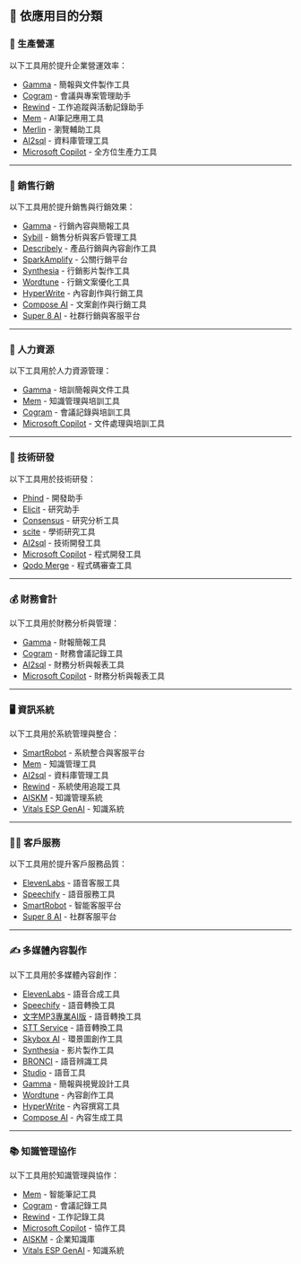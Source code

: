 ## 🎯 依應用目的分類

<!-- ### 生產營運 -->
<h3 id="operations">🏢 生產營運</h3>

以下工具用於提升企業營運效率：

- [Gamma](../../tools/application.md#gamma) - 簡報與文件製作工具
- [Cogram](../../tools/application.md#cogram) - 會議與專案管理助手
- [Rewind](../../tools/application.md#rewind) - 工作追蹤與活動記錄助手
- [Mem](../../tools/application.md#mem) - AI筆記應用工具
- [Merlin](../../tools/application.md#merlin) - 瀏覽輔助工具
- [AI2sql](../../tools/application.md#ai2sql) - 資料庫管理工具
- [Microsoft Copilot](../../tools/application.md#microsoft-copilot) -️ 全方位生產力工具

---

<!-- ### 銷售行銷 -->
<h3 id="sales-marketing">💼 銷售行銷</h3>

以下工具用於提升銷售與行銷效果：

- [Gamma](../../tools/application.md#gamma) - 行銷內容與簡報工具
- [Sybill](../../tools/application.md#sybill) - 銷售分析與客戶管理工具
- [Describely](../../tools/application.md#describely) - 產品行銷與內容創作工具
- [SparkAmplify](../../tools/application.md#sparkamplify) - 公關行銷平台
- [Synthesia](../../tools/application.md#synthesia) - 行銷影片製作工具
- [Wordtune](../../tools/application.md#wordtune) -️ 行銷文案優化工具
- [HyperWrite](../../tools/application.md#hyperwrite) - 內容創作與行銷工具
- [Compose AI](../../tools/application.md#compose-ai) -️ 文案創作與行銷工具
- [Super 8 AI](../../tools/application.md#super-8-ai) - 社群行銷與客服平台

---

<!--### 人力資源 -->
<h3 id="hr">👥 人力資源</h3>

以下工具用於人力資源管理：

- [Gamma](../../tools/application.md#gamma) - 培訓簡報與文件工具
- [Mem](../../tools/application.md#mem) - 知識管理與培訓工具
- [Cogram](../../tools/application.md#cogram) - 會議記錄與培訓工具
- [Microsoft Copilot](../../tools/application.md#microsoft-copilot) - 文件處理與培訓工具

---

<!-- ### 技術研發 -->
<h3 id="rd">🔬 技術研發</h3>

以下工具用於技術研發：

- [Phind](../../tools/application.md#phind) - 開發助手
- [Elicit](../../tools/application.md#elicit) - 研究助手
- [Consensus](../../tools/application.md#consensus) - 研究分析工具
- [scite](../../tools/application.md#scite) - 學術研究工具
- [AI2sql](../../tools/application.md#ai2sql) -️ 技術開發工具
- [Microsoft Copilot](../../tools/application.md#microsoft-copilot) -️ 程式開發工具
- [Qodo Merge](../../tools/application.md#qodo-merge) - 程式碼審查工具

---

<!-- ### 財務會計 -->
<h3 id="finance">💰 財務會計</h3>

以下工具用於財務分析與管理：

- [Gamma](../../tools/application.md#gamma) - 財報簡報工具
- [Cogram](../../tools/application.md#cogram) - 財務會議記錄工具
- [AI2sql](../../tools/application.md#ai2sql) - 財務分析與報表工具
- [Microsoft Copilot](../../tools/application.md#microsoft-copilot) - 財務分析與報表工具


---

<!-- ### 資訊系統 -->
<h3 id="it">🖥️ 資訊系統</h3>

以下工具用於系統管理與整合：

- [SmartRobot](../../tools/application.md#smartrobot) - 系統整合與客服平台
- [Mem](../../tools/application.md#mem) - 知識管理工具
- [AI2sql](../../tools/application.md#ai2sql) - 資料庫管理工具
- [Rewind](../../tools/application.md#rewind) - 系統使用追蹤工具
- [AISKM](../../tools/application.md#aiskm) -️ 知識管理系統
- [Vitals ESP GenAI](../../tools/application.md#vitals-esp-genai) - 知識系統

---

<!-- ### 客戶服務 -->
<h3 id="ustomer-service">👨‍💼 客戶服務</h3>

以下工具用於提升客戶服務品質：

- [ElevenLabs](../../tools/application.md#elevenlabs) - 語音客服工具
- [Speechify](../../tools/application.md#speechify) - 語音服務工具
- [SmartRobot](../../tools/application.md#smartrobot) - 智能客服平台
- [Super 8 AI](../../tools/application.md#super-8-ai) - 社群客服平台

---

<!-- ### 多媒體內容製作 -->
<h3 id="content">✍️ 多媒體內容製作</h3>

以下工具用於多媒體內容創作：

- [ElevenLabs](../../tools/application.md#elevenlabs) -️ 語音合成工具
- [Speechify](../../tools/application.md#speechify) - 語音轉換工具
- [文字MP3專業AI版](../../tools/application.md#iqt-ai) - 語音轉換工具
- [STT Service](../../tools/application.md#stt-service) - 語音轉換工具
- [Skybox AI](../../tools/application.md#skybox-ai) - 環景圖創作工具
- [Synthesia](../../tools/application.md#synthesia) - 影片製作工具
- [BRONCI](../../tools/application.md#bronci) - 語音辨識工具
- [Studio](../../tools/application.md#studio) - 語音工具
- [Gamma](../../tools/application.md#gamma) - 簡報與視覺設計工具
- [Wordtune](../../tools/application.md#wordtune) -️ 內容創作工具
- [HyperWrite](../../tools/application.md#hyperwrite) - 內容撰寫工具
- [Compose AI](../../tools/application.md#compose-ai) -️ 內容生成工具

---

<!-- ### 知識管理協作 -->
<h3 id="km">📚 知識管理協作</h3>

以下工具用於知識管理與協作：

- [Mem](../../tools/application.md#mem) - 智能筆記工具
- [Cogram](../../tools/application.md#cogram) - 會議記錄工具
- [Rewind](../../tools/application.md#rewind) - 工作記錄工具
- [Microsoft Copilot](../../tools/application.md#microsoft-copilot) - 協作工具
- [AISKM](../../tools/application.md#aiskm) -️ 企業知識庫
- [Vitals ESP GenAI](../../tools/application.md#vitals-esp-genai) - 知識系統